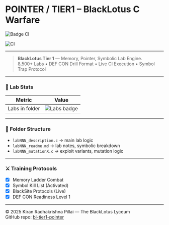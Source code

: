 # POINTER / TIER1 – BlackLotus C Warfare

![Badge CI](https://github.com/TheLyceumofBlackLotus/bl-tier1-pointer/actions/workflows/ci-badge.yml/badge.svg)

![CI](https://github.com/TheLyceumofBlackLotus/bl-tier1-pointer/actions/workflows/badge-refresh.yml/badge.svg)

---

> **BlackLotus Tier 1** — Memory, Pointer, Symbolic Lab Engine.  
> 8,500+ Labs • DEF CON Drill Format • Live CI Execution • Symbol Trap Protocol

---

### 🔢 Lab Stats

| Metric         | Value                                                                                          |
|----------------|------------------------------------------------------------------------------------------------|
| Labs in folder | ![Labs badge](https://img.shields.io/badge/dynamic/json?label=Labs&query=lab_count&url=https://raw.githubusercontent.com/TheLyceumofBlackLotus/bl-tier1-pointer/main/git-sizer.json) |

---

### 📂 Folder Structure

- `labNNN_description.c` → main lab logic  
- `labNNN_readme.md` → lab notes, symbolic breakdown  
- `labNNN_mutationX.c` → exploit variants, mutation logic  

---

### ⚔️ Training Protocols

- [x] Memory Ladder Combat  
- [x] Symbol Kill List (Activated)  
- [x] BlackSite Protocols (Live)  
- [x] DEF CON Readiness Level 1  

---

© 2025 Kiran Radhakrishna Pillai — The BlackLotus Lyceum  
GitHub repo: [bl-tier1-pointer](https://github.com/TheLyceumofBlackLotus/bl-tier1-pointer)
